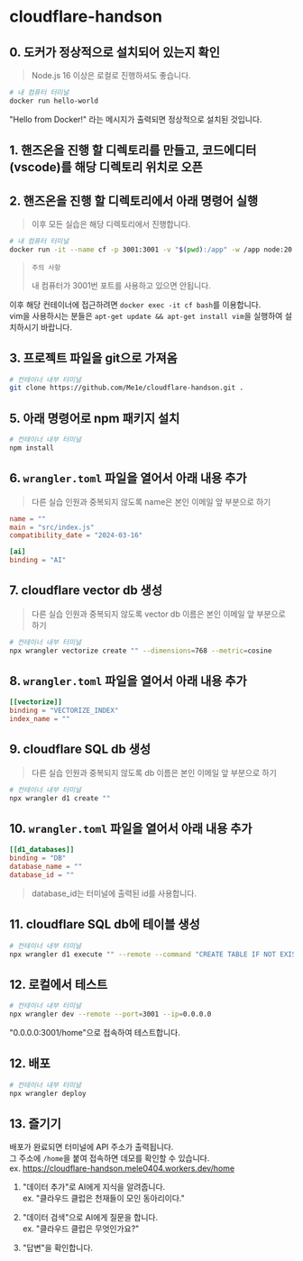 # cloudflare-handson

## 0. 도커가 정상적으로 설치되어 있는지 확인

> Node.js 16 이상은 로컬로 진행하셔도 좋습니다.

```bash
# 내 컴퓨터 터미널
docker run hello-world
```

"Hello from Docker!" 라는 메시지가 출력되면 정상적으로 설치된 것입니다.

## 1. 핸즈온을 진행 할 디렉토리를 만들고, 코드에디터(vscode)를 해당 디렉토리 위치로 오픈

## 2. 핸즈온을 진행 할 디렉토리에서 아래 명령어 실행

> 이후 모든 실습은 해당 디렉토리에서 진행합니다.

```bash
# 내 컴퓨터 터미널
docker run -it --name cf -p 3001:3001 -v "$(pwd):/app" -w /app node:20 bash
```

> `주의 사항`
>
> 내 컴퓨터가 3001번 포트를 사용하고 있으면 안됩니다.

이후 해당 컨테이너에 접근하려면 `docker exec -it cf bash`를 이용합니다.  
vim을 사용하시는 분들은 `apt-get update && apt-get install vim`을 실행하여 설치하시기 바랍니다.

## 3. 프로젝트 파일을 git으로 가져옴

```bash
# 컨테이너 내부 터미널
git clone https://github.com/Me1e/cloudflare-handson.git .
```

## 5. 아래 명령어로 npm 패키지 설치

```bash
# 컨테이너 내부 터미널
npm install
```

## 6. `wrangler.toml` 파일을 열어서 아래 내용 추가

> 다른 실습 인원과 중복되지 않도록 name은 본인 이메일 앞 부분으로 하기

```toml
name = ""
main = "src/index.js"
compatibility_date = "2024-03-16"

[ai]
binding = "AI"
```

## 7. cloudflare vector db 생성

> 다른 실습 인원과 중복되지 않도록 vector db 이름은 본인 이메일 앞 부분으로 하기

```bash
# 컨테이너 내부 터미널
npx wrangler vectorize create "" --dimensions=768 --metric=cosine
```

## 8. `wrangler.toml` 파일을 열어서 아래 내용 추가

```toml
[[vectorize]]
binding = "VECTORIZE_INDEX"
index_name = ""
```

## 9. cloudflare SQL db 생성

> 다른 실습 인원과 중복되지 않도록 db 이름은 본인 이메일 앞 부분으로 하기

```bash
# 컨테이너 내부 터미널
npx wrangler d1 create ""
```

## 10. `wrangler.toml` 파일을 열어서 아래 내용 추가

```toml
[[d1_databases]]
binding = "DB"
database_name = ""
database_id = ""
```

> database_id는 터미널에 출력된 id를 사용합니다.

## 11. cloudflare SQL db에 테이블 생성

```bash
# 컨테이너 내부 터미널
npx wrangler d1 execute "" --remote --command "CREATE TABLE IF NOT EXISTS notes (id INTEGER PRIMARY KEY, text TEXT NOT NULL)"
```

## 12. 로컬에서 테스트

```bash
# 컨테이너 내부 터미널
npx wrangler dev --remote --port=3001 --ip=0.0.0.0
```

"0.0.0.0:3001/home"으로 접속하여 테스트합니다.

## 12. 배포

```bash
# 컨테이너 내부 터미널
npx wrangler deploy
```

## 13. 즐기기

배포가 완료되면 터미널에 API 주소가 출력됩니다.  
그 주소에 `/home`을 붙여 접속하면 데모를 확인할 수 있습니다.  
ex. https://cloudflare-handson.mele0404.workers.dev/home

1. "데이터 추가"로 AI에게 지식을 알려줍니다.  
   ex. "클라우드 클럽은 천재들이 모인 동아리이다."

2. "데이터 검색"으로 AI에게 질문을 합니다.  
   ex. "클라우드 클럽은 무엇인가요?"

3. "답변"을 확인합니다.
